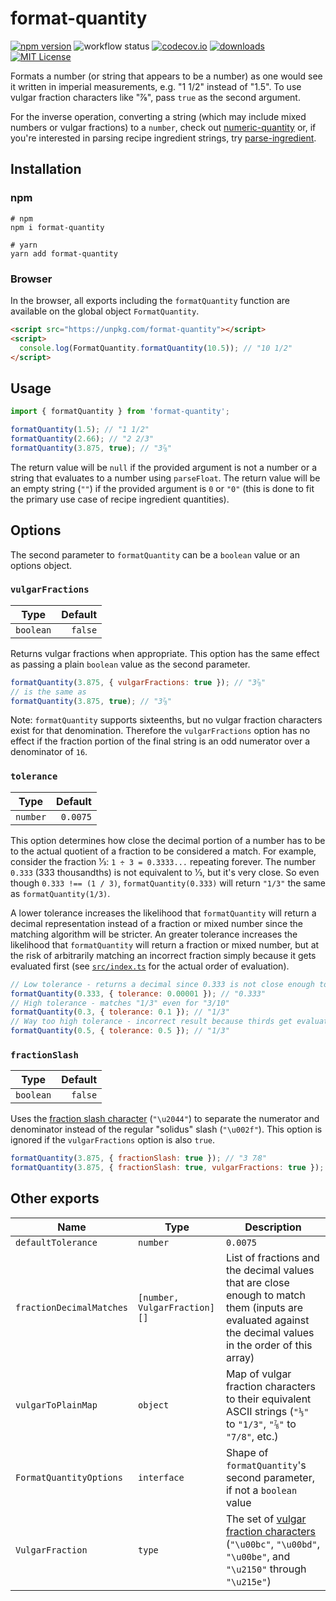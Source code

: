 # format-quantity

[![npm version](https://badge.fury.io/js/format-quantity.svg)](//npmjs.com/package/format-quantity)
![workflow status](https://github.com/jakeboone02/format-quantity/workflows/Continuous%20Integration/badge.svg)
[![codecov.io](https://codecov.io/github/jakeboone02/format-quantity/coverage.svg?branch=master)](https://codecov.io/github/jakeboone02/format-quantity?branch=master)
[![downloads](https://img.shields.io/npm/dm/format-quantity.svg)](http://npm-stat.com/charts.html?package=format-quantity&from=2015-08-01)
[![MIT License](https://img.shields.io/npm/l/format-quantity.svg)](http://opensource.org/licenses/MIT)

Formats a number (or string that appears to be a number) as one would see it written in imperial measurements, e.g. "1 1/2" instead of "1.5". To use vulgar fraction characters like "⅞", pass `true` as the second argument.

For the inverse operation, converting a string (which may include mixed numbers or vulgar fractions) to a `number`, check out [numeric-quantity](https://www.npmjs.com/package/numeric-quantity) or, if you're interested in parsing recipe ingredient strings, try [parse-ingredient](https://www.npmjs.com/package/parse-ingredient).

## Installation

### npm

```shell
# npm
npm i format-quantity

# yarn
yarn add format-quantity
```

### Browser

In the browser, all exports including the `formatQuantity` function are available on the global object `FormatQuantity`.

```html
<script src="https://unpkg.com/format-quantity"></script>
<script>
  console.log(FormatQuantity.formatQuantity(10.5)); // "10 1/2"
</script>
```

## Usage

```js
import { formatQuantity } from 'format-quantity';

formatQuantity(1.5); // "1 1/2"
formatQuantity(2.66); // "2 2/3"
formatQuantity(3.875, true); // "3⅞"
```

The return value will be `null` if the provided argument is not a number or a string that evaluates to a number using `parseFloat`. The return value will be an empty string (`""`) if the provided argument is `0` or `"0"` (this is done to fit the primary use case of recipe ingredient quantities).

## Options

The second parameter to `formatQuantity` can be a `boolean` value or an options object.

### `vulgarFractions`

| Type      | Default |
| --------- | ------: |
| `boolean` | `false` |

Returns vulgar fractions when appropriate. This option has the same effect as passing a plain `boolean` value as the second parameter.

```js
formatQuantity(3.875, { vulgarFractions: true }); // "3⅞"
// is the same as
formatQuantity(3.875, true); // "3⅞"
```

Note: `formatQuantity` supports sixteenths, but no vulgar fraction characters exist for that denomination. Therefore the `vulgarFractions` option has no effect if the fraction portion of the final string is an odd numerator over a denominator of `16`.

### `tolerance`

| Type     |  Default |
| -------- | -------: |
| `number` | `0.0075` |

This option determines how close the decimal portion of a number has to be to the actual quotient of a fraction to be considered a match. For example, consider the fraction 1⁄3: `1 ÷ 3 = 0.3333...` repeating forever. The number `0.333` (333 thousandths) is not equivalent to 1⁄3, but it's very close. So even though `0.333 !== (1 / 3)`, `formatQuantity(0.333)` will return `"1/3"` the same as `formatQuantity(1/3)`.

A lower tolerance increases the likelihood that `formatQuantity` will return a decimal representation instead of a fraction or mixed number since the matching algorithm will be stricter. An greater tolerance increases the likelihood that `formatQuantity` will return a fraction or mixed number, but at the risk of arbitrarily matching an incorrect fraction simply because it gets evaluated first (see [`src/index.ts`](src/index.ts) for the actual order of evaluation).

```js
// Low tolerance - returns a decimal since 0.333 is not close enough to 1/3
formatQuantity(0.333, { tolerance: 0.00001 }); // "0.333"
// High tolerance - matches "1/3" even for "3/10"
formatQuantity(0.3, { tolerance: 0.1 }); // "1/3"
// Way too high tolerance - incorrect result because thirds get evaluated before halves
formatQuantity(0.5, { tolerance: 0.5 }); // "1/3"
```

### `fractionSlash`

| Type      | Default |
| --------- | ------: |
| `boolean` | `false` |

Uses the [fraction slash character](<https://en.wikipedia.org/wiki/Slash_(punctuation)#Fractions>) (`"\u2044"`) to separate the numerator and denominator instead of the regular "solidus" slash (`"\u002f"`). This option is ignored if the `vulgarFractions` option is also `true`.

```js
formatQuantity(3.875, { fractionSlash: true }); // "3 7⁄8"
formatQuantity(3.875, { fractionSlash: true, vulgarFractions: true }); // "3⅞"
```

## Other exports

| Name                     | Type                         | Description                                                                                                                                                 |
| ------------------------ | ---------------------------- | ----------------------------------------------------------------------------------------------------------------------------------------------------------- |
| `defaultTolerance`       | `number`                     | `0.0075`                                                                                                                                                    |
| `fractionDecimalMatches` | `[number, VulgarFraction][]` | List of fractions and the decimal values that are close enough to match them (inputs are evaluated against the decimal values in the order of this array)   |
| `vulgarToPlainMap`       | `object`                     | Map of vulgar fraction characters to their equivalent ASCII strings (`"⅓"` to `"1/3"`, `"⅞"` to `"7/8"`, etc.)                                              |
| `FormatQuantityOptions`  | `interface`                  | Shape of `formatQuantity`'s second parameter, if not a `boolean` value                                                                                      |
| `VulgarFraction`         | `type`                       | The set of [vulgar fraction characters](https://en.wikipedia.org/wiki/Number_Forms) (`"\u00bc"`, `"\u00bd"`, `"\u00be"`, and `"\u2150"` through `"\u215e"`) |
